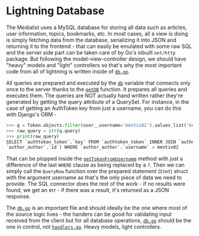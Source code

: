 # Lightning Database

The Medialist uses a MySQL database for storing all data such as articles, user information, topics, bookmarks, etc. In
most cases, all a view is doing is simply fetching data from the database, serializing it into JSON and returning it to
the frontend - that can easily be emulated with some raw SQL and the server side part can be taken care of by Go's inbuilt
`net/http` package. But following the model-view-controller design, we should have "heavy" models and "light" controllers
so that's why the most important code from all of lightning is written inside of [`db.go`](../db.go).

All queries are prepared and executed by the [`db`](../db.go#16) variable that connects only once to the server thanks to
the [`getDB`](../db.go#L10) function. It prepares all queries and executes them. The queries are NOT actually hand written
rather they're generated by getting the query attribute of a QuerySet. For instance, in the case of getting an AuthToken
key from just a username, you can do this with Django's ORM - 

```python
>>> q = Token.objects.filter(user__username='mentix02').values_list('key')
>>> raw_query = str(q.query)
>>> print(raw_query)
SELECT `authtoken_token`.`key` FROM `authtoken_token` INNER JOIN `author_author` ON (`authtoken_token`.`user_id` = 
`author_author`.`id`) WHERE `author_author`.`username` = mentix02
```

That can be plopped inside the [`getTokenFromUsername`](../db.go#L93) method with just a difference of the last `WHERE`
clause as being replaced by a `?`. Then we can simply call the `QueryRow` function over the prepared statement (`Stmt`)
struct with the argument username as that's the only piece of data we need to provide. The SQL connector does the rest of
the work - if no results were found, we get an err - if there was a result, it's returned as a JSON response.

The [`db.go`](../db.go) is an important file and should ideally be the one where most of the source logic lives - the handers
can be good for validating input received from the client but for all database operations, [`db.go`](../db.go) should be
the one in control, not [`handlers.go`](../handlers.go). Heavy models, light controllers.

